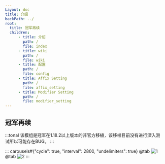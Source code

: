 ```yaml
---
Layout: doc
title: 介绍
backPath: ../
root:
  title: 冠军再续
  children:
      - title: 介绍
        path: /
        file: index
      - title: wiki
        path: /
        file: wiki
      - title: 配置
        path: /
        file: config
      - title: Affix Setting
        path: /
        file: affix_setting
      - title: Modifier Setting
        path: /
        file: modifier_setting
---
```


## 冠军再续

:::tonal
该模组是冠军在1.18.2以上版本的非官方移植，该移植目前没有进行深入测试所以可能存在BUG。
:::

::: carousels#{"cycle": true, "interval": 2800, "undelimiters": true}
@tab
![1](https://docs.mihono.cn/mods/adventure/champions-unofficial/1.png)
@tab
![2](https://docs.mihono.cn/mods/adventure/champions-unofficial/2.png)
:::
